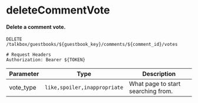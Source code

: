 deleteCommentVote
===========

#### Delete a comment vote.

```http
DELETE /talkbox/guestbooks/${guestbook_key}/comments/${comment_id}/votes

# Request Headers
Authorization: Bearer ${TOKEN}
```

| Parameter | Type | Description |
| --- | --- | --- |
| vote_type | `like,spoiler,inappropriate` | What page to start searching from. |
